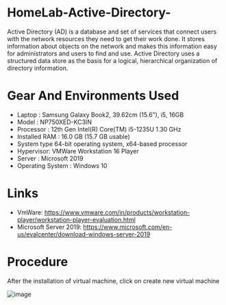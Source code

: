 # HomeLab-Active-Directory-
Active Directory (AD) is a database and set of services that connect users with the network resources they need to get their work done. 
It  stores information about objects on the network and makes this information easy for administrators and users to find and use. Active Directory uses a structured data store as the basis for a logical, hierarchical organization of directory information.


# Gear And Environments Used
- Laptop : Samsung Galaxy Book2, 39.62cm (15.6"), i5, 16GB
- Model : NP750XED-KC3IN
- Processor : 12th Gen Intel(R) Core(TM) i5-1235U   1.30 GHz
- Installed RAM :	16.0 GB (15.7 GB usable)
- System type 64-bit operating system, x64-based processor
- Hypervisor: VMWare Workstation 16 Player
- Server : Microsoft 2019
- Operating System : Windows 10
  

# Links
- VmWare: https://www.vmware.com/in/products/workstation-player/workstation-player-evaluation.html
- Microsoft Server 2019: https://www.microsoft.com/en-us/evalcenter/download-windows-server-2019


# Procedure
After the installation of virtual machine, click on create new virtual machine

![image](https://github.com/AlphaDeltaGamma/HomeLab-Active-Directory-/assets/92504746/f7dd1158-ca09-4aa0-b5d6-40eca7b27b72)


